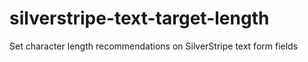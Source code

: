 # silverstripe-text-target-length
Set character length recommendations on SilverStripe text form fields
